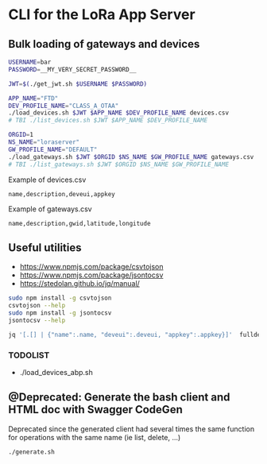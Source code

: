# CLI for the LoRa App Server

## Bulk loading of gateways and devices
```bash
USERNAME=bar
PASSWORD=__MY_VERY_SECRET_PASSWORD__

JWT=$(./get_jwt.sh $USERNAME $PASSWORD)

APP_NAME="FTD"
DEV_PROFILE_NAME="CLASS_A_OTAA"
./load_devices.sh $JWT $APP_NAME $DEV_PROFILE_NAME devices.csv
# TBI ./list_devices.sh $JWT $APP_NAME $DEV_PROFILE_NAME

ORGID=1
NS_NAME="loraserver"
GW_PROFILE_NAME="DEFAULT"
./load_gateways.sh $JWT $ORGID $NS_NAME $GW_PROFILE_NAME gateways.csv
# TBI ./list_gateways.sh $JWT $ORGID $NS_NAME $GW_PROFILE_NAME
```
Example of devices.csv
```
name,description,deveui,appkey
```
Example of gateways.csv
```
name,description,gwid,latitude,longitude
```


## Useful utilities
* https://www.npmjs.com/package/csvtojson
* https://www.npmjs.com/package/jsontocsv
* https://stedolan.github.io/jq/manual/

```bash
sudo npm install -g csvtojson
csvtojson --help
sudo npm install -g jsontocsv
jsontocsv --help
```

```bash
jq '[.[] | {"name":.name, "deveui":.deveui, "appkey":.appkey}]'  fulldevices.json > devices.json
```

### TODOLIST
* ./load_devices_abp.sh

## @Deprecated: Generate the bash client and HTML doc with Swagger CodeGen
Deprecated since the generated client had several times the same function for operations with the same name (ie list, delete, ...)
```bash
./generate.sh
```
